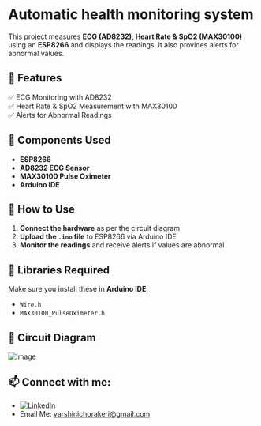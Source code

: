 # Automatic health monitoring system
This project measures **ECG (AD8232), Heart Rate & SpO2 (MAX30100)** using an **ESP8266** and displays the readings. It also provides alerts for abnormal values.  

## 🔹 Features  
✅ ECG Monitoring with AD8232  
✅ Heart Rate & SpO2 Measurement with MAX30100    
✅ Alerts for Abnormal Readings  

## 🔹 Components Used  
- **ESP8266**  
- **AD8232 ECG Sensor**  
- **MAX30100 Pulse Oximeter**  
- **Arduino IDE**  

## 🔹 How to Use  
1. **Connect the hardware** as per the circuit diagram  
2. **Upload the `.ino` file** to ESP8266 via Arduino IDE  
3. **Monitor the readings** and receive alerts if values are abnormal  

## 🔹 Libraries Required  
Make sure you install these in **Arduino IDE**:  
- `Wire.h`  
- `MAX30100_PulseOximeter.h`  

## 🔹 Circuit Diagram  
![image](https://github.com/user-attachments/assets/c89e37b2-a8b0-47bf-b19f-731d2fb64808)
 
## 📫 Connect with me: 
- [![LinkedIn](https://img.shields.io/badge/LinkedIn-Profile-blue?logo=linkedin)](https://www.linkedin.com/in/varshini-horakeri)
- Email Me: varshinichorakeri@gmail.com
